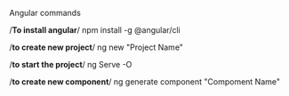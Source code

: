 Angular commands

/**To install angular**/
npm install -g @angular/cli

/**to create new project**/
ng new "Project Name"

/**to start the project**/
ng Serve -O 

/**to create new component**/
ng generate component "Compoment Name"

